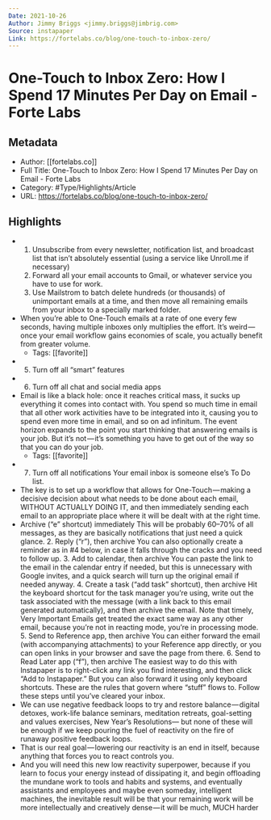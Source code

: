 ```yaml
---
Date: 2021-10-26
Author: Jimmy Briggs <jimmy.briggs@jimbrig.com>
Source: instapaper
Link: https://fortelabs.co/blog/one-touch-to-inbox-zero/
---
```

# One-Touch to Inbox Zero: How I Spend 17 Minutes Per Day on Email - Forte Labs

## Metadata
- Author: [[fortelabs.co]]
- Full Title: One-Touch to Inbox Zero: How I Spend 17 Minutes Per Day on Email - Forte Labs
- Category: #Type/Highlights/Article
- URL: https://fortelabs.co/blog/one-touch-to-inbox-zero/

## Highlights
- 1. Unsubscribe from every newsletter, notification list, and broadcast list that isn’t absolutely essential (using a service like Unroll.me if necessary)
  2. Forward all your email accounts to Gmail, or whatever service you have to use for work.
  3. Use Mailstrom to batch delete hundreds (or thousands) of unimportant emails at a time, and then move all remaining emails from your inbox to a specially marked folder.
- When you’re able to One-Touch emails at a rate of one every few seconds, having multiple inboxes only multiplies the effort. It’s weird — once your email workflow gains economies of scale, you actually benefit from greater volume.
    - Tags: [[favorite]] 
- 5. Turn off all “smart” features
- 6. Turn off all chat and social media apps
- Email is like a black hole: once it reaches critical mass, it sucks up everything it comes into contact with. You spend so much time in email that all other work activities have to be integrated into it, causing you to spend even more time in email, and so on ad infinitum.
  The event horizon expands to the point you start thinking that answering emails is your job. But it’s not — it’s something you have to get out of the way so that you can do your job.
    - Tags: [[favorite]] 
- 7. Turn off all notifications
  Your email inbox is someone else’s To Do list.
- The key is to set up a workflow that allows for One-Touch — making a decisive decision about what needs to be done about each email, WITHOUT ACTUALLY DOING IT, and then immediately sending each email to an appropriate place where it will be dealt with at the right time.
- Archive (“e” shortcut) immediately
  This will be probably 60–70% of all messages, as they are basically notifications that just need a quick glance.
  2. Reply (“r”), then archive
  You can also optionally create a reminder as in #4 below, in case it falls through the cracks and you need to follow up.
  3. Add to calendar, then archive
  You can paste the link to the email in the calendar entry if needed, but this is unnecessary with Google invites, and a quick search will turn up the original email if needed anyway.
  4. Create a task (“add task” shortcut), then archive
  Hit the keyboard shortcut for the task manager you’re using, write out the task associated with the message (with a link back to this email generated automatically), and then archive the email.
  Note that timely, Very Important Emails get treated the exact same way as any other email, because you’re not in reacting mode, you’re in processing mode.
  5. Send to Reference app, then archive
  You can either forward the email (with accompanying attachments) to your Reference app directly, or you can open links in your browser and save the page from there.
  6. Send to Read Later app (“f”), then archive
  The easiest way to do this with Instapaper is to right-click any link you find interesting, and then click “Add to Instapaper.” But you can also forward it using only keyboard shortcuts.
  These are the rules that govern where “stuff” flows to. Follow these steps until you’ve cleared your inbox.
- We can use negative feedback loops to try and restore balance — digital detoxes, work-life balance seminars, meditation retreats, goal-setting and values exercises, New Year’s Resolutions— but none of these will be enough if we keep pouring the fuel of reactivity on the fire of runaway positive feedback loops.
- That is our real goal — lowering our reactivity is an end in itself, because anything that forces you to react controls you.
- And you will need this new low reactivity superpower, because if you learn to focus your energy instead of dissipating it, and begin offloading the mundane work to tools and habits and systems, and eventually assistants and employees and maybe even someday, intelligent machines, the inevitable result will be that your remaining work will be more intellectually and creatively dense — it will be much, MUCH harder

